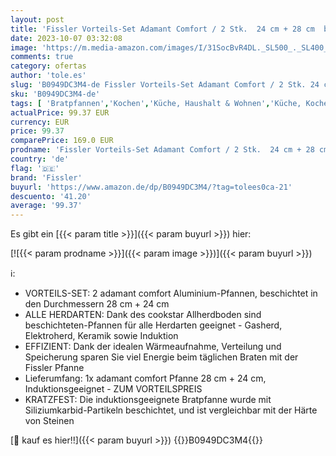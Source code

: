 ```yaml
---
layout: post
title: 'Fissler Vorteils-Set Adamant Comfort / 2 Stk.  24 cm + 28 cm  beschichtete Aluminiumpfannen Antihaft-Pfanne kratzfest Induktionsgeeignet'
date: 2023-10-07 03:32:08
image: 'https://m.media-amazon.com/images/I/31SocBvR4DL._SL500_._SL400_.jpg'
comments: true
category: ofertas
author: 'tole.es'
slug: 'B0949DC3M4-de Fissler Vorteils-Set Adamant Comfort / 2 Stk. 24 cm + 28...'
sku: 'B0949DC3M4-de'
tags: [ 'Bratpfannen','Kochen','Küche, Haushalt & Wohnen','Küche, Kochen & Backen','Töpfe & Pfannen','Woks & Wokpfannen','fissler','🇩🇪', ]
actualPrice: 99.37 EUR
currency: EUR
price: 99.37
comparePrice: 169.0 EUR
prodname: 'Fissler Vorteils-Set Adamant Comfort / 2 Stk.  24 cm + 28 cm  beschichtete Aluminiumpfannen Antihaft-Pfanne kratzfest Induktionsgeeignet'
country: 'de'
flag: '🇩🇪'
brand: 'Fissler'
buyurl: 'https://www.amazon.de/dp/B0949DC3M4/?tag=tolees0ca-21'
descuento: '41.20'
average: '99.37'
---
```


Es gibt ein [{{< param title >}}]({{< param buyurl >}}) hier:

[![{{< param prodname >}}]({{< param image >}})]({{< param buyurl >}})

ℹ️:

- VORTEILS-SET: 2 adamant comfort Aluminium-Pfannen, beschichtet in den Durchmessern 28 cm + 24 cm
- ALLE HERDARTEN: Dank des cookstar Allherdboden sind beschichteten-Pfannen für alle Herdarten geeignet - Gasherd, Elektroherd, Keramik sowie Induktion
- EFFIZIENT: Dank der idealen Wärmeaufnahme, Verteilung und Speicherung sparen Sie viel Energie beim täglichen Braten mit der Fissler Pfanne
- Lieferumfang: 1x adamant comfort Pfanne 28 cm + 24 cm, Induktionsgeeignet - ZUM VORTEILSPREIS
- KRATZFEST: Die induktionsgeeignete Bratpfanne wurde mit Siliziumkarbid-Partikeln beschichtet, und ist vergleichbar mit der Härte von Steinen

[🛒 kauf es hier!!]({{< param buyurl >}})
{{<world>}}B0949DC3M4{{</world>}}
